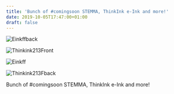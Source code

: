```yaml
---
title: 'Bunch of #comingsoon STEMMA, ThinkInk e-Ink and more!'
date: 2019-10-05T17:47:00+01:00
draft: false
---
```


![Einkffback](https://cdn-blog.adafruit.com/uploads/2019/10/einkffback.jpg)

![Thinkink213Front](https://cdn-blog.adafruit.com/uploads/2019/10/thinkink213front.jpg)

![Einkff](https://cdn-blog.adafruit.com/uploads/2019/10/einkff.jpg)

![Thinkink213Fback](https://cdn-blog.adafruit.com/uploads/2019/10/thinkink213fback.jpg)

Bunch of #comingsoon STEMMA, ThinkInk e-Ink and more!